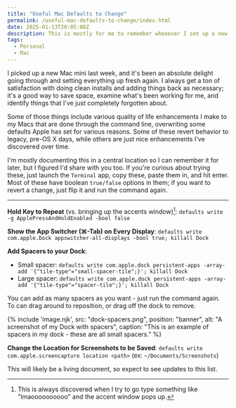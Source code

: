 ```yaml
---
title: "Useful Mac Defaults to Change"
permalink: /useful-mac-defaults-to-change/index.html
date: 2025-01-13T20:05:00Z
description: This is mostly for me to remember whenever I set up a new computer again.
tags: 
  - Personal
  - Mac
---
```


I picked up a new Mac mini last week, and it's been an absolute delight going through and setting everything up fresh again. I always get a ton of satisfaction with doing clean installs and adding things back as necessary; it's a good way to save space, examine what's been working for me, and identify things that I've just completely forgotten about.

Some of those things include various quality of life enhancements I make to my Macs that are done through the command line, overwriting some defaults Apple has set for various reasons. Some of these revert behavior to legacy, pre-OS X days, while others are just nice enhancements I've discovered over time.

I'm mostly documenting this in a central location so I can remember it for later, but I figured I'd share with you too. If you're curious about trying these, just launch the `Terminal` app, copy these, paste them in, and hit enter. Most of these have boolean `true/false` options in them; if you want to revert a change, just flip it and run the command again.

---

**Hold Key to Repeat** (vs. bringing up the accents window)[^1]: `defaults write -g ApplePressAndHoldEnabled -bool false`

[^1]: This is always discovered when I try to go type something like "lmaoooooooooo" and the accent window pops up.

**Show the App Switcher (⌘-Tab) on Every Display**: `defaults write com.apple.Dock appswitcher-all-displays -bool true; killall Dock`

**Add Spacers to your Dock**:

- Small spacer: `defaults write com.apple.dock persistent-apps -array-add '{"tile-type"="small-spacer-tile";}'; killall Dock`
- Large spacer: `defaults write com.apple.dock persistent-apps -array-add '{"tile-type"="spacer-tile";}'; killall Dock`

You can add as many spacers as you want - just run the command again. To can drag around to reposition, or drag off the dock to remove.

{% include 'image.njk',
  src: "dock-spacers.png",
  position: "banner",
  alt: "A screenshot of my Dock with spacers",
  caption: "This is an example of spacers in my dock - these are all small spacers."
%}

**Change the Location for Screenshots to be Saved**: `defaults write com.apple.screencapture location <path>` (ex: `~/Documents/Screenshots`)

This will likely be a living document, so expect to see updates to this list.
